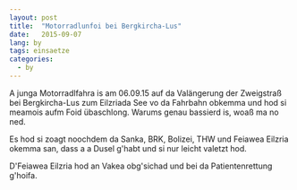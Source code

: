 ```yaml
---
layout: post
title:  "Motorradlunfoi bei Bergkircha-Lus"
date:   2015-09-07
lang: by
tags: einsaetze
categories:
  - by
---
```

A junga Motorradlfahra is am 06.09.15 auf da Valängerung der Zweigstraß bei Bergkircha-Lus zum Eilzriada See vo da Fahrbahn obkemma und hod si meamois aufm Foid übaschlong. Warums genau bassierd is, woaß ma no ned.

Es hod si zoagt noochdem da Sanka, BRK, Bolizei, THW und Feiawea Eilzria okemma san, dass a a Dusel g'habt und si nur leicht valetzt hod.

D'Feiawea Eilzria hod an Vakea obg'sichad und bei da Patientenrettung g'hoifa.
